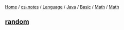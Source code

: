[Home](https://mengxianbin.github.io) /
[cs-notes](https://mengxianbin.github.io/cs-notes/site) /
[Language](https://mengxianbin.github.io/cs-notes/site/Language) /
[Java](https://mengxianbin.github.io/cs-notes/site/Language/Java) /
[Basic](https://mengxianbin.github.io/cs-notes/site/Language/Java/Basic) /
[Math](https://mengxianbin.github.io/cs-notes/site/Language/Java/Basic/Math) /
[Math](https://mengxianbin.github.io/cs-notes/site/Language/Java/Basic/Math/Math)

## [random](https://mengxianbin.github.io/cs-notes/site/Language/Java/Basic/Math/Math/random)
